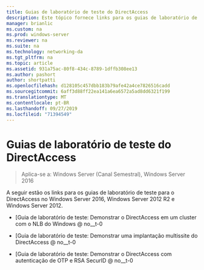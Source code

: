 ```yaml
---
title: Guias de laboratório de teste do DirectAccess
description: Este tópico fornece links para os guias de laboratório de teste para o DirectAccess no Windows Server 2016.
manager: brianlic
ms.custom: na
ms.prod: windows-server
ms.reviewer: na
ms.suite: na
ms.technology: networking-da
ms.tgt_pltfrm: na
ms.topic: article
ms.assetid: 931a75ac-80f8-434c-8789-1dffb308ee13
ms.author: pashort
author: shortpatti
ms.openlocfilehash: d128105c457dbb183b79afe42a4ce7826516cadd
ms.sourcegitcommit: 6aff3d88ff22ea141a6ea6572a5ad8dd6321f199
ms.translationtype: MT
ms.contentlocale: pt-BR
ms.lasthandoff: 09/27/2019
ms.locfileid: "71394549"
---
```

# <a name="directaccess-test-lab-guides"></a>Guias de laboratório de teste do DirectAccess

>Aplica-se a: Windows Server (Canal Semestral), Windows Server 2016

A seguir estão os links para os guias de laboratório de teste para o DirectAccess no Windows Server 2016, Windows Server 2012 R2 e Windows Server 2012.

- [Guia de laboratório de teste: Demonstrar o DirectAccess em um cluster com o NLB do Windows @ no__t-0

- [Guia de laboratório de teste: Demonstrar uma implantação multissite do DirectAccess @ no__t-0

- [Guia de laboratório de teste: Demonstrar o DirectAccess com autenticação de OTP e RSA SecurID @ no__t-0
